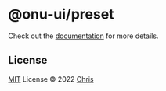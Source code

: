 # @onu-ui/preset

Check out the [documentation](https://onu.zyob.top/) for more details.

## License

[MIT](../../LICENSE) License © 2022 [Chris](https://github.com/zyyv)
